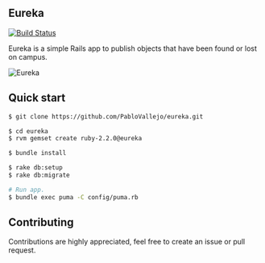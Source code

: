 ## Eureka 

[![Build Status](https://travis-ci.org/PabloVallejo/eureka.svg?branch=master)](https://travis-ci.org/PabloVallejo/eureka)

Eureka is a simple Rails app to publish objects that have been found or lost on campus.

![Eureka](https://s3-us-west-2.amazonaws.com/eureka-app/eureka.png)


## Quick start

``` Bash
$ git clone https://github.com/PabloVallejo/eureka.git

$ cd eureka
$ rvm gemset create ruby-2.2.0@eureka

$ bundle install

$ rake db:setup
$ rake db:migrate

# Run app.
$ bundle exec puma -C config/puma.rb
```

## Contributing

Contributions are highly appreciated, feel free to create an issue or pull request.

